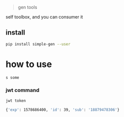 > gen tools


self toolbox, and you can consumer it

## install

```bash
pip install simple-gen --user
```

# how to use

```bash
s some
```

### jwt command


```bash
jwt token

{'exp': 1578686400, 'id': 39, 'sub': '18879478306'}
```